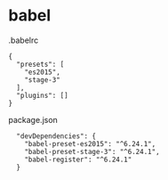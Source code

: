 # babel

.babelrc
```
{
  "presets": [
    "es2015",
    "stage-3"
  ],
  "plugins": []
}
```

package.json
```
  "devDependencies": {
    "babel-preset-es2015": "^6.24.1",
    "babel-preset-stage-3": "^6.24.1",
    "babel-register": "^6.24.1"
  }

```
